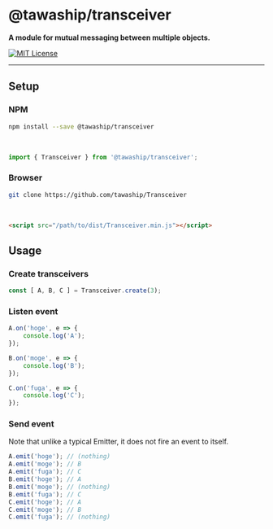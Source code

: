 # @tawaship/transceiver

**A module for mutual messaging between multiple objects.**

[![MIT License](http://img.shields.io/badge/license-MIT-blue.svg?style=flat)](LICENSE)

---

## Setup

### NPM

```sh
npm install --save @tawaship/transceiver
```

<br />

```javascript
import { Transceiver } from '@tawaship/transceiver';
```

### Browser

```sh
git clone https://github.com/tawaship/Transceiver
```

<br />

```html
<script src="/path/to/dist/Transceiver.min.js"></script>
```

## Usage

### Create transceivers

```javascript
const [ A, B, C ] = Transceiver.create(3);
```

### Listen event

```javascript
A.on('hoge', e => {
	console.log('A');
});

B.on('moge', e => {
	console.log('B');
});

C.on('fuga', e => {
	console.log('C');
});
```

### Send event

Note that unlike a typical Emitter, it does not fire an event to itself.

```javascript
A.emit('hoge'); // (nothing)
A.emit('moge'); // B
A.emit('fuga'); // C
B.emit('hoge'); // A
B.emit('moge'); // (nothing)
B.emit('fuga'); // C
C.emit('hoge'); // A
C.emit('moge'); // B
C.emit('fuga'); // (nothing)
```